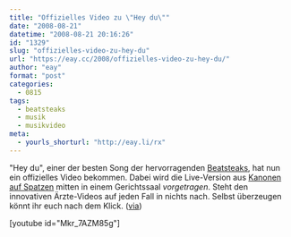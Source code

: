 ```yaml
---
title: "Offizielles Video zu \"Hey du\""
date: "2008-08-21"
datetime: "2008-08-21 20:16:26"
id: "1329"
slug: "offizielles-video-zu-hey-du"
url: "https://eay.cc/2008/offizielles-video-zu-hey-du/"
author: "eay"
format: "post"
categories:
  - 0815
tags:
  - beatsteaks
  - musik
  - musikvideo
meta:
  - yourls_shorturl: "http://eay.li/rx"
---
```


"Hey du", einer der besten Song der hervorragenden [Beatsteaks](//eay.cc/tag/beatsteaks/), hat nun ein offizielles Video bekommen. Dabei wird die Live-Version aus [Kanonen auf Spatzen](http://www.amazon.de/exec/obidos/ASIN/B0017HOHTA/eayznet-21) mitten in einem Gerichtssaal _vorgetragen_. Steht den innovativen Ärzte-Videos auf jeden Fall in nichts nach. Selbst überzeugen könnt ihr euch nach dem Klick. ([via](http://www.nerdcore.de/wp/2008/08/21/offizielles-beatsteaks-âhey-duâ-gerichtsvideo/))

\[youtube id="Mkr\_7AZM85g"\]
